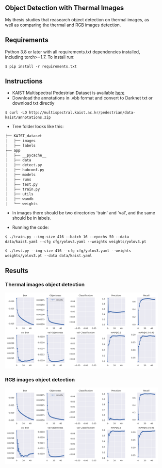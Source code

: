 ## Object Detection with Thermal Images
My thesis studies that reasearch object detection on thermal images, as well as comparing the thermal and RGB images detection.
## Requirements
Python 3.8 or later with all requirements.txt dependencies installed, including torch>=1.7. To install run:
```
$ pip install -r requirements.txt
```
## Instructions
- KAIST Multispectral Pedestrian Dataset is available [here](https://soonminhwang.github.io/rgbt-ped-detection/data/)
- Download the annotations in .vbb format and convert to Darknet txt or download txt directly
 ```
$ curl -LO http://multispectral.kaist.ac.kr/pedestrian/data-kaist/annotations.zip
 ```
- Tree folder looks like this:
```
├── KAIST_dataset
│   ├── images
│   ├── labels
├── app
│   ├── __pycache__
│   ├── data
│   ├── detect.py
│   ├── hubconf.py
│   ├── models
│   ├── runs
│   ├── test.py
│   ├── train.py
│   ├── utils
│   ├── wandb
│   └── weights
```
- In images there should be two directories 'train' and 'val', and the same should be in labels.

- Running the code:
```
$ ./train.py --img-size 416 --batch 16 --epochs 50 --data data/kaist.yaml --cfg cfg/yolov3.yaml --weights weights/yolov3.pt
```
```
$ ./test.py --img-size 416 --cfg cfg/yolov3.yaml --weights weights/yolov3.pt --data data/kaist.yaml
```

## Results

### Thermal images object detection

![](./data/results/resultsThermal.png)

### RGB images object detection

![](./data/results/resultsRGB.png)

